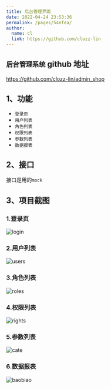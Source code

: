 ```yaml
---
title: 后台管理界面
date: 2022-04-24 23:53:36
permalink: /pages/54efea/
author: 
  name: cl
  link: https://github.com/clozz-lin
---
```



## `后台管理系统` github 地址
<https://github.com/clozz-lin/admin_shop>
 

## 1、功能
+ `登录页`
+ `用户列表`
+ `角色列表`
+ `权限列表`
+ `参数列表`
+ `数据报表`
## 2、接口
  接口是用的`mock`

## 3、项目截图
### 1.登录页
![login](https://cdn.jsdelivr.net/gh/clozz-lin/images@master/xxx/login.png)
### 2.用户列表
![users](https://cdn.jsdelivr.net/gh/clozz-lin/images@master/xxx/users.png)
### 3.角色列表
![roles](https://cdn.jsdelivr.net/gh/clozz-lin/images@master/xxx/roles.png)
### 4.权限列表
![rights](https://cdn.jsdelivr.net/gh/clozz-lin/images@master/xxx/rights.png)
### 5.参数列表
![cate](https://cdn.jsdelivr.net/gh/clozz-lin/images@master/xxx/cate.png)
### 6.数据报表
![baobiao](https://cdn.jsdelivr.net/gh/clozz-lin/images@master/xxx/baobiao.png)